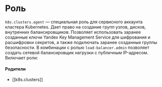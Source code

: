 # Роль

`k8s.clusters.agent` — специальная роль для сервисного аккаунта кластера Kubernetes. Дает право на создание групп узлов, дисков, внутренних балансировщиков. Позволяет использовать заранее созданные ключи Yandex Key Management Service для шифрования и расшифровки секретов, а также подключать заранее созданные группы безопасности. В комбинации с ролью `load-balancer.admin` позволяет создать сетевой балансировщик нагрузки с публичным IP-адресом. Включает роли:


#### Родители

- [[k8s.clusters]]
